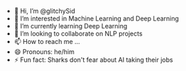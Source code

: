 - 👋 Hi, I’m @glitchySid
- 👀 I’m interested in Machine Learning and Deep Learning
- 🌱 I’m currently learning Deep Learning
- 💞️ I’m looking to collaborate on NLP projects
- 📫 How to reach me ...
- 😄 Pronouns: he/him
- ⚡ Fun fact: Sharks don't fear about AI taking their jobs

<!---
glitchySid/glitchySid is a ✨ special ✨ repository because its `README.md` (this file) appears on your GitHub profile.
You can click the Preview link to take a look at your changes.
--->
